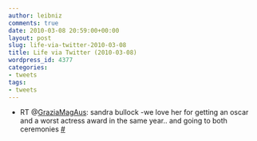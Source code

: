 ```yaml
---
author: leibniz
comments: true
date: 2010-03-08 20:59:00+00:00
layout: post
slug: life-via-twitter-2010-03-08
title: Life via Twitter (2010-03-08)
wordpress_id: 4377
categories:
- tweets
tags:
- tweets
---
```



	
  * RT @[GraziaMagAus](http://twitter.com/GraziaMagAus): sandra bullock -we love her for getting an oscar and a worst actress award in the same year.. and going to both ceremonies [#](http://twitter.com/leibniz/statuses/10158762949)


